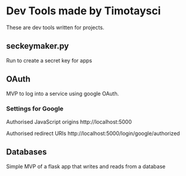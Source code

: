 # Dev Tools made by Timotaysci

These are dev tools written for projects.


## seckeymaker.py

Run to create a secret key for apps


## OAuth

MVP to log into a service using google OAuth.

### Settings for Google 
Authorised JavaScript origins
http://localhost:5000

Authorised redirect URIs
http://localhost:5000/login/google/authorized


## Databases

Simple MVP of a flask app that writes and reads from a database
